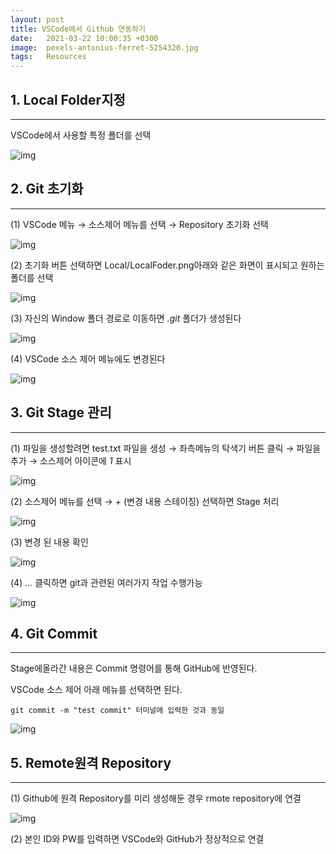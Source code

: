 ```yaml
---
layout: post
title: VSCode에서 Github 연동하기 
date:   2021-03-22 10:00:35 +0300
image:  pexels-antonius-ferret-5254320.jpg
tags:   Resources
---
```


## 1. Local Folder지정
***
VSCode에서 사용할 특정 폴더를 선택

![img](./.png)

## 2. Git 초기화 
***
(1) VSCode 메뉴 → 소스제어 메뉴를 선택 → Repository 초기화 선택

![img](./)

(2) 초기화 버튼 선택하면 Local/LocalFoder.png아래와 같은 화면이 표시되고 원하는 폴더를 선택 

![img](./Git초기화.png)

(3) 자신의 Window 폴더 경로로 이동하면 _.git_ 폴더가 생성된다

![img](./Local/LocalFoder.png)

(4) VSCode 소스 제어 메뉴에도 변경된다

![img](./Local/LocalFoder.png)

## 3. Git Stage 관리
***

(1) 파일을 생성할려면 test.txt 파일을 생성 →  좌측메뉴의 탁색기 버튼 클릭  →  파일을 추가 →  소스제어 아이콘에 _1_ 표시

![img](./Local/LocalFoder.png)

(2) 소스제어 메뉴를 선택 →  _+_ (변경 내용 스테이징) 선택하면 Stage 처리 

![img](./Local/LocalFoder.png)

(3) 변경 된 내용 확인

![img](./Local/LocalFoder.png)

(4) _..._  클릭하면 git과 관련된 여러가지 작업 수행가능 

![img](./Local/LocalFoder.png)

## 4. Git Commit 
***

Stage에올라간 내용은 Commit 명령어를 통해 GitHub에 반영된다.

VSCode 소스 제어 아래 메뉴를 선택하면 된다.

```
git commit -m "test commit" 터미널에 입력한 것과 동일 
```

![img](./Local/LocalFoder.png)

## 5. Remote원격 Repository
***
(1) Github에 원격 Repository를 미리 생성해둔 경우 rmote repository에 연결

![img](./Local/LocalFoder.png)

(2) 본인 ID와 PW를 입력하면 VSCode와 GitHub가 정상적으로 연결
